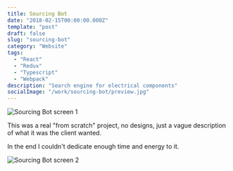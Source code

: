 ```yaml
---
title: Sourcing Bot
date: "2018-02-15T00:00:00.000Z"
template: "post"
draft: false
slug: "sourcing-bot"
category: "Website"
tags:
  - "React"
  - "Redux"
  - "Typescript"
  - "Webpack"
description: "Search engine for electrical components"
socialImage: "/work/sourcing-bot/preview.jpg"
---
```


![Sourcing Bot screen 1](/work/sourcing-bot/logo.jpg)

This was a real "from scratch" project, no designs, just a vague description of what it was the client wanted.

In the end I couldn't dedicate enough time and energy to it.

![Sourcing Bot screen 2](/work/sourcing-bot/preview.jpg)

